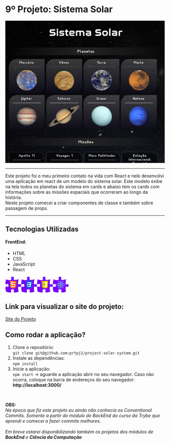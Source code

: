 # 9º Projeto: Sistema Solar
<p align="center">
<img src="https://github.com/prtpj1/project-solar-system/blob/main/src/images/09%20-%20SolarSystem.png" alt="Header" />
</p>
<hr/>

Este projeto foi o meu primeiro contato na vida com React e nele desenvolvi uma aplicação em react de um modelo do sistema solar. Este modelo exibe na tela todos os planetas do sistema em cards e abaixo tem os cards com informações sobre as missões espaciais que ocorreram ao longo da história.<br>
Neste projeto comecei a criar componentes de classe e também sobre passagem de props.
<br>
<hr/>

## Tecnologias Utilizadas

#### FrontEnd:

* HTML
* CSS
* JavaScript
* React

<img src="https://github.com/prtpj1/prtpj1/blob/main/Github%20Imgs/html2.png" width="50" height="50" alt="HTML" /><img src="https://github.com/prtpj1/prtpj1/blob/main/Github%20Imgs/CSS2.png" width="50" height="50" alt="CSS" /><img src="https://github.com/prtpj1/prtpj1/blob/main/Github%20Imgs/JavaScript2.png" width="50" height="50" alt="CSS" /><img src="https://github.com/prtpj1/prtpj1/blob/main/Github%20Imgs/React2.png" width="50" height="50" alt="React" />


## Link para visualizar o site do projeto:

[Site do Projeto](https://prtpj1-project-solar-system-neon.vercel.app/)

## Como rodar a aplicação?

1. Clone o repositório: <br>
`git clone git@github.com:prtpj1/project-solar-system.git` 
2. Instale as dependências: <br>
`npm install`
3. Inicie a aplicação: <br>
`npm start` → aguarde a aplicação abrir no seu navegador. Caso não ocorra, coloque na barra de endereços do seu navegador: **http://localhost:3000/**
</br>

**OBS:**
</br>
*Na época que fiz este projeto eu ainda não conhecia os Conventional Commits. Somente a partir do módulo de BackEnd do curso da Trybe que aprendi e comecei a fazer commits melhores.
</br>
</br>
Em breve estarei disponibilizando também os projetos dos módulos de **BackEnd** e **Ciência da Computação***
